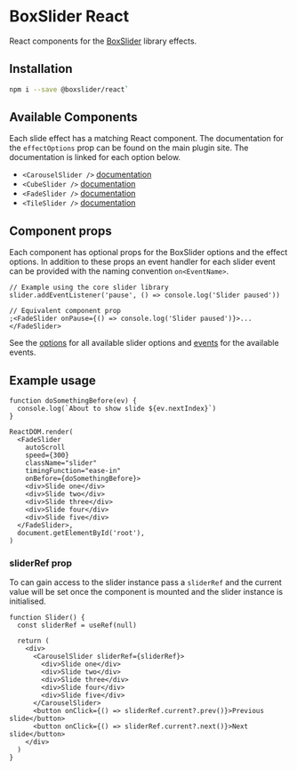 # BoxSlider React

React components for the [BoxSlider](https://github.com/p-m-p/slider) library effects.

## Installation

```sh
npm i --save @boxslider/react`
```

## Available Components

Each slide effect has a matching React component. The documentation for the `effectOptions` prop can be found on the
main plugin site. The documentation is linked for each option below.

- `<CarouselSlider />` [documentation](https://github.com/p-m-p/slider#carouselslider)
- `<CubeSlider />` [documentation](https://github.com/p-m-p/slider#cubeslider)
- `<FadeSlider />` [documentation](https://github.com/p-m-p/slider#fadeslider)
- `<TileSlider />` [documentation](https://github.com/p-m-p/slider#tileslider)

## Component props

Each component has optional props for the BoxSlider options and the effect options. In addition to these props an
event handler for each slider event can be provided with the naming convention `on<EventName>`.

```tsx
// Example using the core slider library
slider.addEventListener('pause', () => console.log('Slider paused'))

// Equivalent component prop
;<FadeSlider onPause={() => console.log('Slider paused')}>...</FadeSlider>
```

See the [options](https://github.com/p-m-p/slider#options) for all available slider options and
[events](https://github.com/p-m-p/slider#events) for the available events.

## Example usage

```tsx
function doSomethingBefore(ev) {
  console.log(`About to show slide ${ev.nextIndex}`)
}

ReactDOM.render(
  <FadeSlider
    autoScroll
    speed={300}
    className="slider"
    timingFunction="ease-in"
    onBefore={doSomethingBefore}>
    <div>Slide one</div>
    <div>Slide two</div>
    <div>Slide three</div>
    <div>Slide four</div>
    <div>Slide five</div>
  </FadeSlider>,
  document.getElementById('root'),
)
```

### sliderRef prop

To can gain access to the slider instance pass a `sliderRef` and the current value will be set once the component is mounted and the slider instance is initialised.

```tsx
function Slider() {
  const sliderRef = useRef(null)

  return (
    <div>
      <CarouselSlider sliderRef={sliderRef}>
        <div>Slide one</div>
        <div>Slide two</div>
        <div>Slide three</div>
        <div>Slide four</div>
        <div>Slide five</div>
      </CarouselSlider>
      <button onClick={() => sliderRef.current?.prev()}>Previous slide</button>
      <button onClick={() => sliderRef.current?.next()}>Next slide</button>
    </div>
  )
}
```

